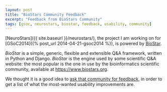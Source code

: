 ```yaml
---
layout: post
title: "BioStars Community Feedback"
excerpt: "Feedback from BioStars Community"
tags: [gsoc, neurostars, biostar, feedback, usability, community]
---
```


[NeuroStars]({{ site.baseurl }}/neurostars/), the project I am working on for
[GSoC2014]({% post_url 2014-04-21-gsoc2014 %}), is powered by
[BioStar](https://github.com/ialbert/biostar-central).

*BioStar* is a simple, generic, flexible and extensible Q&A framework, written in Python and
Django. *BioStar* is the engine used by some scientific Q&A website: the most popular is
the one in use by the bioinformatics scientific community, available at <https://www.biostars.org>.

We thought it is a good idea to
[ask that community for feedback](https://www.biostars.org/p/99956/), in order to get a list of
what the most-wanted usability improvements are.